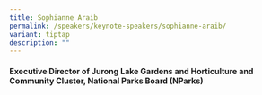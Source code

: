 ```yaml
---
title: Sophianne Araib
permalink: /speakers/keynote-speakers/sophianne-araib/
variant: tiptap
description: ""
---
```

<h4>Executive Director of Jurong Lake Gardens and Horticulture and Community Cluster, National Parks Board (NParks)</h4>
<p></p>